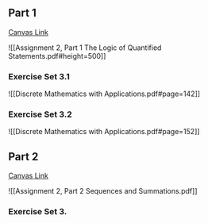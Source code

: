 ## Part 1

[Canvas Link](https://canvas.oregonstate.edu/courses/1946372/assignments/9505181)

![[Assignment 2, Part 1 The Logic of Quantified Statements.pdf#height=500]]
### Exercise Set 3.1

![[Discrete Mathematics with Applications.pdf#page=142]]

### Exercise Set 3.2
![[Discrete Mathematics with Applications.pdf#page=152]]
## Part 2

[Canvas Link](https://canvas.oregonstate.edu/courses/1946372/assignments/9505180?module_item_id=23945352)

![[Assignment 2, Part 2 Sequences and Summations.pdf]]

### Exercise Set 3.